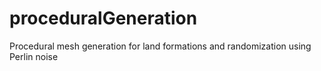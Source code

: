 # proceduralGeneration
Procedural mesh generation for land formations and randomization using Perlin noise
